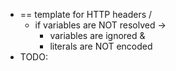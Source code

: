 * == template for HTTP headers /
  * if variables are NOT resolved -> 
    * variables are ignored &
    * literals are NOT encoded
* TODO: